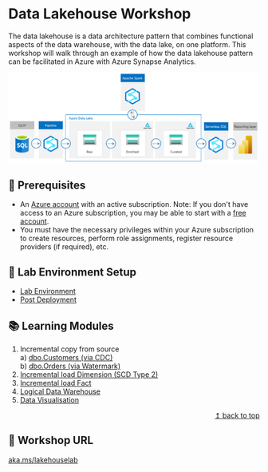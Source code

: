 # Data Lakehouse Workshop

The data lakehouse is a data architecture pattern that combines functional aspects of the data warehouse, with the data lake, on one platform. This workshop will walk through an example of how the data lakehouse pattern can be facilitated in Azure with Azure Synapse Analytics.

![Data Lakehouse with Azure Synapse Analytics](./images/readme/001.png)

## :thinking: Prerequisites

* An [Azure account](https://azure.microsoft.com/en-us/free/) with an active subscription. Note: If you don't have access to an Azure subscription, you may be able to start with a [free account](https://www.azure.com/free).
* You must have the necessary privileges within your Azure subscription to create resources, perform role assignments, register resource providers (if required), etc.

## :test_tube: Lab Environment Setup
* [Lab Environment](./modules/module00.md)
* [Post Deployment](./modules/moduleXX.md)

## :books: Learning Modules

1. Incremental copy from source  
    a) [dbo.Customers (via CDC)](./modules/module01a.md)  
    b) [dbo.Orders (via Watermark)](./modules/module01b.md)
2. [Incremental load Dimension (SCD Type 2)](./modules/module02.md)
3. [Incremental load Fact](./modules/module03.md)
4. [Logical Data Warehouse](./modules/module04.md)
5. [Data Visualisation](./modules/module05.md)

<div align="right"><a href="#data-lakehouse-workshop">↥ back to top</a></div>

## :link: Workshop URL

[aka.ms/lakehouselab](https://aka.ms/lakehouselab)
